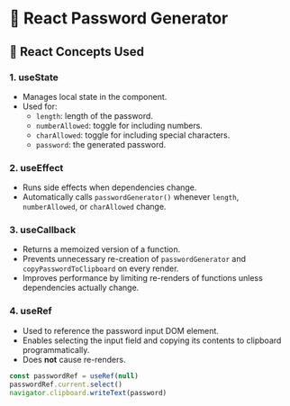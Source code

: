 # 🔐 React Password Generator 

## 🧩 React Concepts Used

### 1. useState
- Manages local state in the component.
- Used for:
  - `length`: length of the password.
  - `numberAllowed`: toggle for including numbers.
  - `charAllowed`: toggle for including special characters.
  - `password`: the generated password.

### 2. useEffect
- Runs side effects when dependencies change.
- Automatically calls `passwordGenerator()` whenever `length`, `numberAllowed`, or `charAllowed` change.

### 3. useCallback
- Returns a memoized version of a function.
- Prevents unnecessary re-creation of `passwordGenerator` and `copyPasswordToClipboard` on every render.
- Improves performance by limiting re-renders of functions unless dependencies actually change.

### 4. useRef
- Used to reference the password input DOM element.
- Enables selecting the input field and copying its contents to clipboard programmatically.
- Does **not** cause re-renders.

```js
const passwordRef = useRef(null)
passwordRef.current.select()
navigator.clipboard.writeText(password)
```